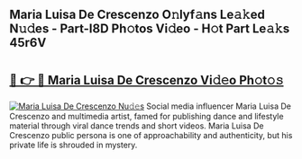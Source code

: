 ## Maria Luisa De Crescenzo O𝚗lyf𝚊ns Le𝚊𝚔ed N𝚞𝚍es - Part-I8D Ph𝚘tos Vi𝚍eo - H𝚘t Part Le𝚊𝚔s 45r6V

# <h2><a href="http://hf1y3sm.feru.top/?c=Maria+Luisa+De+Crescenzo">🔗 👉 🔴 Maria Luisa De Crescenzo Vi𝚍𝚎o Ph𝚘t𝚘𝚜</a></h2>

[![Maria Luisa De Crescenzo Nu𝚍𝚎s](https://i.imgur.com/0TWrTi3.gif)](http://hf1y3sm.feru.top/?c=Maria+Luisa+De+Crescenzo)
Social media influencer Maria Luisa De Crescenzo and multimedia artist, famed for publishing dance and lifestyle material through viral dance trends and short videos. Maria Luisa De Crescenzo public persona is one of approachability and authenticity, but his private life is shrouded in mystery. 
